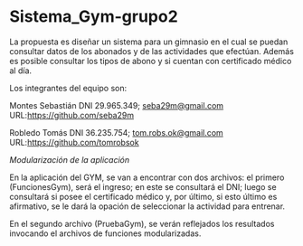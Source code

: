 # Sistema_Gym-grupo2
La propuesta es diseñar un sistema para un gimnasio en el cual se puedan consultar datos de los abonados y de las actividades que efectúan. Además es posible consultar los tipos de abono y si cuentan con certificado médico al día.


Los integrantes del equipo son:


Montes Sebastián DNI 29.965.349; seba29m@gmail.com URL:https://github.com/seba29m


Robledo Tomás DNI 36.235.754; tom.robs.ok@gmail.com URL:https://github.com/tomrobsok


*Modularización de la aplicación*

En la aplicación del GYM, se van a encontrar con dos archivos: el primero (FuncionesGym), será el ingreso; en este se consultará el DNI; luego se consultará si posee el certificado médico y, por último, si esto último es afirmativo, se le dará la opación de seleccionar la actividad para entrenar.

En el segundo archivo (PruebaGym), se verán reflejados los resultados invocando el archivos de funciones modularizadas.


